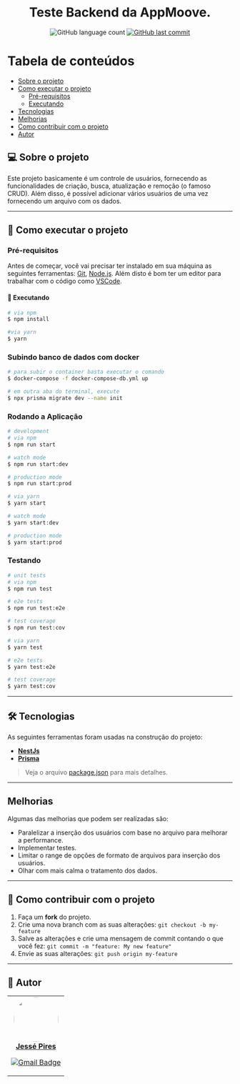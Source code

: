 <h1 align="center">
  Teste Backend da AppMoove.
</h1>

<p align="center">
  <img alt="GitHub language count" src="https://img.shields.io/github/languages/count/JessePires/teste_app_moove?color=%2304D361">
  
  <a href="https://github.com/JessePires/teste_app_moove/commits/main">
    <img alt="GitHub last commit" src="https://img.shields.io/github/last-commit/JessePires/teste_app_moove">
  </a>
</p>

Tabela de conteúdos
=================
<!--ts-->
   * [Sobre o projeto](#-sobre-o-projeto)
   * [Como executar o projeto](#-como-executar-o-projeto)
     * [Pré-requisitos](#pré-requisitos)
     * [Executando](#-executando)
   * [Tecnologias](#-tecnologias)
   * [Melhorias](#melhorias)
   * [Como contribuir com o projeto](#-como-contribuir-com-o-projeto)
   * [Autor](#-autor)
<!--te-->


## 💻 Sobre o projeto

Este projeto basicamente é um controle de usuários, fornecendo as funcionalidades de criação, busca, atualização e remoção (o famoso CRUD). Além disso, é possível adicionar vários usuários de uma vez fornecendo um arquivo com os dados.

---

## 🚀 Como executar o projeto

### Pré-requisitos

Antes de começar, você vai precisar ter instalado em sua máquina as seguintes ferramentas:
[Git](https://git-scm.com), [Node.js](https://nodejs.org/en/). 
Além disto é bom ter um editor para trabalhar com o código como [VSCode](https://code.visualstudio.com/).

#### 🎲 Executando

```bash
# via npm
$ npm install

#via yarn
$ yarn
```

### Subindo banco de dados com docker

```bash
# para subir o container basta executar o comando
$ docker-compose -f docker-compose-db.yml up  

# em outra aba do terminal, execute
$ npx prisma migrate dev --name init
```

### Rodando a Aplicação

```bash
# development
# via npm
$ npm run start

# watch mode
$ npm run start:dev

# production mode
$ npm run start:prod

# via yarn
$ yarn start

# watch mode
$ yarn start:dev

# production mode
$ yarn start:prod
```

### Testando

```bash
# unit tests
# via npm
$ npm run test

# e2e tests
$ npm run test:e2e

# test coverage
$ npm run test:cov

# via yarn
$ yarn test

# e2e tests
$ yarn test:e2e

# test coverage
$ yarn test:cov
```

---

## 🛠 Tecnologias

As seguintes ferramentas foram usadas na construção do projeto:

-   **[NestJs](https://nestjs.com/)**
-   **[Prisma](https://www.prisma.io/)**

> Veja o arquivo  [package.json](https://github.com/JessePires/teste_app_moove/blob/master/package.json) para mais detalhes.
---

## Melhorias

Algumas das melhorias que podem ser realizadas são:

- Paralelizar a inserção dos usuários com base no arquivo para melhorar a performance.
- Implementar testes.
- Limitar o range de opções de formato de arquivos para inserção dos usuários.
- Olhar com mais calma o tratamento dos dados.

---

## 💪 Como contribuir com o projeto

1. Faça um **fork** do projeto.
2. Crie uma nova branch com as suas alterações: `git checkout -b my-feature`
3. Salve as alterações e crie uma mensagem de commit contando o que você fez: `git commit -m "feature: My new feature"`
4. Envie as suas alterações: `git push origin my-feature`

---

## 🦸 Autor

<table><tr>

<td align="center"><a href="https://github.com/JessePires">
 <img style="border-radius: 50%;" src="https://avatars0.githubusercontent.com/u/20424496?s=460&u=87f2870ff153ab88402d6246cb3347a46ae33fe9&v=4" width="100px;" alt=""/>
<br />
 <b>Jessé Pires</b>
 </a> <a href="https://github.com/JessePires" title="Repositorio Jessé"></a>

[![Gmail Badge](https://img.shields.io/badge/-jessepires2010@gmail.com-c14438?style=flat-square&logo=Gmail&logoColor=white&link=mailto:jessepires2010@gmail.com)](mailto:jessepires2010@gmail.com)</td>

</tr></table>

